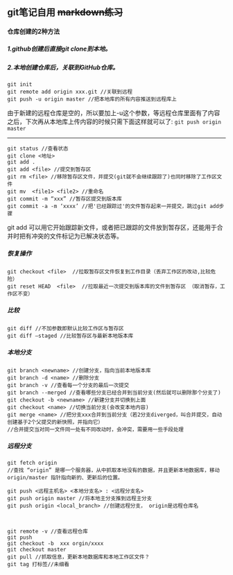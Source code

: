 ## git笔记自用 ~~markdown练习~~
#### 仓库创建的2种方法
##### 1.github创建后直接git clone到本地。  
##### 2.本地创建仓库后，关联到GitHub仓库。

```
git init
git remote add origin xxx.git //关联到远程
git push -u origin master //把本地库的所有内容推送到远程库上
```
由于新建的远程仓库是空的，所以要加上-u这个参数，等远程仓库里面有了内容之后，下次再从本地库上传内容的时候只需下面这样就可以了: 
`git push origin master`

---

```****
git status //查看状态
git clone <地址>
git add .
git add <file> //提交到暂存区
git rm <file> //移除暂存区文件，并提交(git就不会继续跟踪了)也同时移除了工作区文件
git mv  <file1> <file2> //重命名
git commit -m “xxx” //暂存区提交到版本库
git commit -a -m ‘xxxx’ //把'已经跟踪过'的文件暂存起来一并提交，跳过git add步骤
```
git add 可以用它开始跟踪新文件，或者把已跟踪的文件放到暂存区，还能用于合并时把有冲突的文件标记为已解决状态等。  



##### 恢复操作
```
git checkout <file>  //拉取暂存区文件恢复到工作目录（丢弃工作区的改动,比较危险）
git reset HEAD  <file>  //拉取最近一次提交到版本库的文件到暂存区 （取消暂存，工作区不变）
```
##### 比较
```
git diff //不加参数即默认比较工作区与暂存区
git diff —staged //比较暂存区与最新本地版本库
```
##### 本地分支
```
git branch <newname> //创建分支，指向当前本地版本库
git branch -d <name> //删除分支
git branch -v //查看每一个分支的最后一次提交
git branch --merged //查看哪些分支已经合并到当前分支(然后就可以删除那个分支了)
git checkout -b <newname> //新建分支并切换到上面
git checkout <name> //切换当前分支(会改变本地内容)
git merge <name> //把分支xxx合并到当前分支（若2分支diverged，叫合并提交，自动创建基于2个父提交的新快照，并指向它）
//合并提交当对同一文件同一处有不同改动时，会冲突，需要用一些手段处理
```
##### 远程分支
```
git fetch origin
//查找 “origin” 是哪一个服务器，从中抓取本地没有的数据，并且更新本地数据库，移动 origin/master 指针指向新的、更新后的位置。

git push <远程主机名> <本地分支名> : <远程分支名> 
git push origin master //将本地主分支推到远程主分支
git push origin <local_branch> //创建远程分支， origin是远程仓库名



git remote -v //查看远程仓库
git push 
git checkout -b  xxx orgin/xxxx
git checkout master
git pull //抓取信息，更新本地数据库和本地工作区文件？
git tag 打标签//未细看
```

